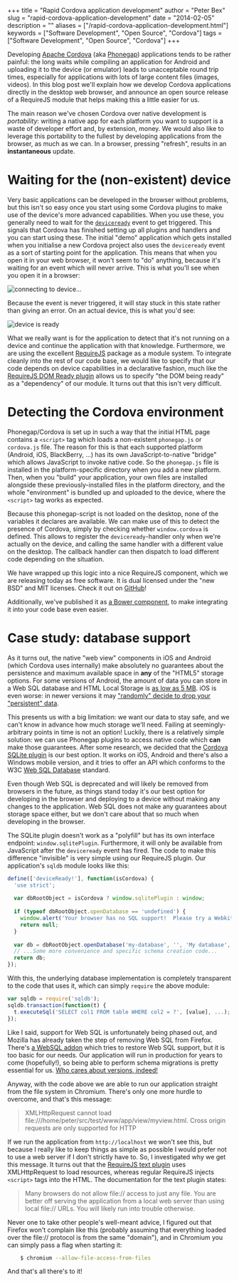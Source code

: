 +++
title = "Rapid Cordova application development"
author = "Peter Bex"
slug = "rapid-cordova-application-development"
date = "2014-02-05"
description = ""
aliases = ["/rapid-cordova-application-development.html"]
keywords = ["Software Development", "Open Source", "Cordova"]
tags = ["Software Development", "Open Source", "Cordova"]
+++

Developing [Apache Cordova](http://www.cordova.io/) (aka
[Phonegap](http://www.phonegap.com)) applications tends to be rather
painful: the long waits while compiling an application for Android and
uploading it to the device (or emulator) leads to unacceptable round
trip times, especially for applications with lots of large content
files (images, videos).  In this blog post we'll explain how we
develop Cordova applications directly in the desktop web browser, and
announce an open source release of a RequireJS module that helps
making this a little easier for us.

The main reason we've chosen Cordova over native development is
*portability*: writing a native app for each platform you want to
support is a waste of developer effort and, by extension, money.  We
would also like to leverage this portability to the fullest by
developing applications from the browser, as much as we can.  In a
browser, pressing "refresh", results in an **instantaneous** update.

Waiting for the (non-existent) device
=====================================

Very basic applications can be developed in the browser without
problems, but this isn't so easy once you start using some Cordova
plugins to make use of the device's more advanced capabilities.  When
you use these, you generally need to wait for the
[`deviceready`](http://docs.phonegap.com/en/2.0.0/cordova_events_events.md.html#deviceready)
event to get triggered.  This signals that Cordova has finished
setting up all plugins and handlers and you can start using these.
The initial "demo" application which gets installed when you
initialise a new Cordova project also uses the `deviceready` event as
a sort of starting point for the application.  This means that when
you open it in your web browser, it won't seem to "do" anything,
because it's waiting for an event which will never arrive.  This is
what you'll see when you open it in a browser:

![connecting to device...](/images/phonegap-waiting-for-deviceready.png)

Because the event is never triggered, it will stay stuck in this state
rather than giving an error.  On an actual device, this is what you'd
see:

![device is ready](/images/phonegap-after-deviceready.png)

What we really want is for the application to detect that it's not
running on a device and continue the application with that knowledge.
Furthermore, we are using the excellent
[RequireJS](http://requirejs.org/) package as a module system.  To
integrate cleanly into the rest of our code base, we would like to
specify that our code depends on device capabilities in a declarative
fashion, much like the [RequireJS DOM Ready
plugin](http://requirejs.org/docs/api.html#pageload) allows us to
specify "the DOM being ready" as a "dependency" of our module.  It
turns out that this isn't very difficult.

Detecting the Cordova environment
=================================

Phonegap/Cordova is set up in such a way that the initial HTML page
contains a `<script>` tag which loads a non-existent `phonegap.js` or
`cordova.js` file.  The reason for this is that each supported
platform (Android, iOS, BlackBerry, ...) has its own
JavaScript-to-native "bridge" which allows JavaScript to invoke native
code.  So the `phonegap.js` file is installed in the platform-specific
directory when you add a new platform.  Then, when you "build" your
application, your own files are installed alongside these
previously-installed files in the platform directory, and the whole
"environment" is bundled up and uploaded to the device, where the
`<script>` tag works as expected.

Because this phonegap-script is not loaded on the desktop, none of the
variables it declares are available.  We can make use of this to
detect the presence of Cordova, simply by checking whether
`window.cordova` is defined.  This allows to register the
`deviceready`-handler only when we're actually on the device, and
calling the same handler with a different value on the desktop.  The
callback handler can then dispatch to load different code depending on
the situation.

We have wrapped up this logic into a nice RequireJS component, which
we are releasing today as free software.  It is dual licensed under
the "new BSD" and MIT licenses.  Check it out on
[GitHub](https://github.com/CodeYellowBV/deviceReady)!

Additionally, we've published it as [a Bower
component](http://sindresorhus.com/bower-components/#!/search/requirejs-deviceready),
to make integrating it into your code base even easier.


Case study: database support
============================

As it turns out, the native "web view" components in iOS and Android
(which Cordova uses internally) make absolutely no guarantees about
the persistence and maximum available space in **any** of the "HTML5"
storage options.  For some versions of Android, the amount of data you
can store in a Web SQL database and HTML Local Storage is [as low as 5
MB](https://groups.google.com/forum/#!searchin/phonegap/storage$20limit/phonegap/dOZjjEgwF_U/jQtG997bDN4J).
iOS is even worse: in newer versions it may ["randomly" decide to drop
your "persistent" data](https://issues.apache.org/jira/browse/CB-330).

This presents us with a big limitation: we want our data to stay safe,
and we can't know in advance how much storage we'll need.  Failing at
seemingly-arbitrary points in time is not an option!  Luckily, there
is a relatively simple solution: we can use Phonegap plugins to access
native code which **can** make those guarantees.  After some research,
we decided that the [Cordova SQLite
plugin](https://github.com/lite4cordova/Cordova-SQLitePlugin) is our
best option.  It works on iOS, Android and there's also a Windows
mobile version, and it tries to offer an API which conforms to the W3C
[Web SQL Database](http://www.w3.org/TR/webdatabase/) standard.

Even though Web SQL is deprecated and will likely be removed from
browsers in the future, as things stand today it's our best option for
developing in the browser and deploying to a device without making any
changes to the application.  Web SQL does not make any guarantees
about storage space either, but we don't care about that so much when
developing in the browser.

The SQLite plugin doesn't work as a "polyfill" but has its own
interface endpoint: `window.sqlitePlugin`.  Furthermore, it will only
be available from JavaScript after the `deviceready` event has fired.
The code to make this difference "invisible" is very simple using our
RequireJS plugin.  Our application's `sqldb` module looks like this:

```js
define(['deviceReady!'], function(isCordova) {
  'use strict';
  
  var dbRootObject = isCordova ? window.sqlitePlugin : window;
  
  if (typeof dbRootObject.openDatabase == 'undefined') {
    window.alert('Your browser has no SQL support!  Please try a Webkit-based browser');
    return null;
  }
  
  var db = dbRootObject.openDatabase('my-database', '', 'My database', null),
  // ...Some more convenience and specific schema creation code...
  return db;
});
```

With this, the underlying database implementation is completely
transparent to the code that uses it, which can simply `require` the
above module:

```js
var sqldb = require('sqldb');
sqldb.transaction(function(t) {
  t.executeSql('SELECT col1 FROM table WHERE col2 = ?', [value], ...);
});
```

Like I said, support for Web SQL is unfortunately being phased out,
and Mozilla has already taken the step of removing Web SQL from
Firefox.  There's [a WebSQL
addon](https://addons.mozilla.org/en-US/firefox/addon/html5-websql-for-firefox/)
which tries to restore Web SQL support, but it is too basic for our
needs.  Our application will run in production for years to come
(hopefully!), so being able to perform schema migrations is pretty
essential for us. [Who cares about versions,
indeed!](https://addons.mozilla.org/en-US/firefox/files/browse/130768/file/components/websql.js#L139)

Anyway, with the code above we are able to run our application
straight from the file system in Chromium.  There's only one more
hurdle to overcome, and that's this message:

> XMLHttpRequest cannot load file:///home/peter/src/test/www/app/view/myview.html.
> Cross origin requests are only supported for HTTP

If we run the application from `http://localhost` we won't see this,
but because I really like to keep things as simple as possible I would
prefer not to use a web server if I don't strictly have to.  So, I
investigated why we get this message.  It turns out that the
[RequireJS text plugin](https://github.com/requirejs/text) uses
XMLHttpRequest to load resources, whereas regular RequireJS injects
`<script>` tags into the HTML.  The documentation for the text
plugin states:

> Many browsers do not allow file:// access to just any file. You are better off serving the application from a local web server than using local file:// URLs. You will likely run into trouble otherwise.

Never one to take other people's well-meant advice, I figured out that
Firefox won't complain like this (probably assuming that everything
loaded over the file:// protocol is from the same "domain"), and in
Chromium you can simply pass a flag when starting it:

```sh
	$ chromium --allow-file-access-from-files
```

And that's all there's to it!
